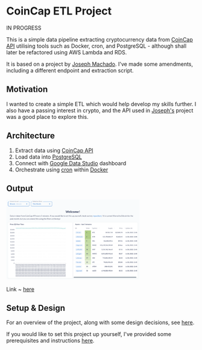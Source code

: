 # CoinCap ETL Project

IN PROGRESS

This is a simple data pipeline extracting cryptocurrency data from [CoinCap API](https://docs.coincap.io) utilising tools such as Docker, cron, and PostgreSQL - although shall later be refactored using AWS Lambda and RDS.

It is based on a project by [Joseph Machado](https://www.startdataengineering.com/post/data-engineering-project-to-impress-hiring-managers/). I've made some amendments, including a different endpoint and extraction script.

## Motivation

I wanted to create a simple ETL which would help develop my skills further. I also have a passing interest in crypto, and the API used in [Joseph's](https://www.startdataengineering.com/post/data-engineering-project-to-impress-hiring-managers/) project was a good place to explore this.

## Architecture

1. Extract data using [CoinCap API](https://docs.coincap.io)
1. Load data into [PostgreSQL](https://www.postgresql.org)
1. Connect with [Google Data Studio](https://datastudio.google.com) dashboard
1. Orchestrate using [cron](https://en.wikipedia.org/wiki/Cron) within [Docker](https://www.docker.com)


## Output

<img src="https://github.com/ABZ-Aaron/CoinCap-API-Pipeline/blob/master/images/dashboard.png" width=70% height=70%>

Link ~ [here](http://ec2-3-8-21-66.eu-west-2.compute.amazonaws.com:3000/public/dashboard/6255ca8f-3c8c-4e1d-a7da-094a730dd1f8)

## Setup & Design 

For an overview of the project, along with some design decisions, see [here](notes/design.md).

If you would like to set this project up yourself, I've provided some prerequisites and instructions [here](notes/instructions.md).


